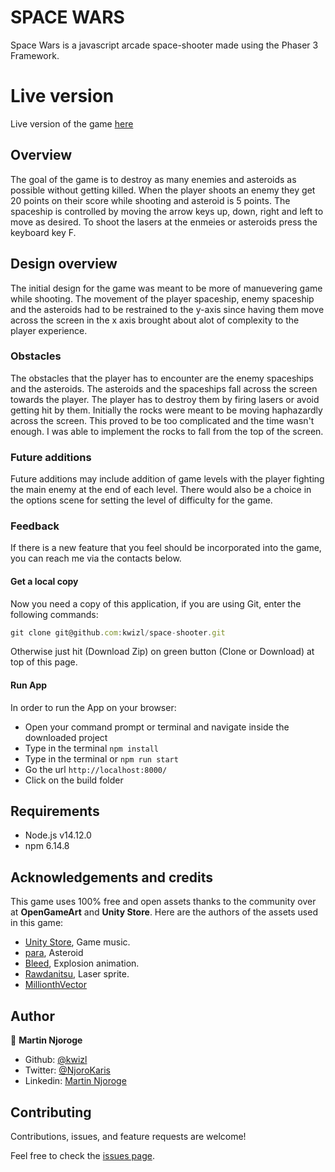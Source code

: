 # SPACE WARS

Space Wars is a javascript arcade space-shooter made using the Phaser 3 Framework.


# Live version
Live version of the game [here](https://kwizl.github.io/space-shooter/)

## Overview
The goal of the game is to destroy as many enemies and asteroids as possible without getting killed. When the player shoots an enemy they get 20 points on their score while shooting and asteroid is 5 points. The spaceship is controlled by moving the arrow keys up, down, right and left to move as desired. To shoot the lasers at the enmeies or asteroids press the keyboard key F.

## Design overview

The initial design for the game was meant to be more of manuevering game while shooting. The movement of the player spaceship, enemy spaceship and the asteroids had to be restrained to the y-axis since having them move across the screen in the x axis brought about alot of complexity to the player experience.

### Obstacles
The obstacles that the player has to encounter are the enemy spaceships and the asteroids. The asteroids and the spaceships fall across the screen towards the player. The player has to destroy them by firing lasers or avoid getting hit by them. Initially the rocks were meant to be moving haphazardly across the screen. This proved to be too complicated and the time wasn't enough. I was able to implement the rocks to fall from the top of the screen.

### Future additions
Future additions may include addition of game levels with the player fighting the main enemy at the end of each level. There would also be a choice in the options scene for setting the level of difficulty for the game.

### Feedback
If there is a new feature that you feel should be incorporated into the game, you can reach me via the contacts below.

#### Get a local copy
Now you need a copy of this application, if you are using Git, enter the following commands:
```js
git clone git@github.com:kwizl/space-shooter.git
```
Otherwise just hit (Download Zip) on green button (Clone or Download) at top of this page.

#### Run App

In order to run the App on your browser:
- Open your command prompt or terminal and navigate inside the downloaded project
- Type in the terminal `npm install`
- Type in the terminal or `npm run start`
- Go the url `http://localhost:8000/`
- Click on the build folder

## Requirements
- Node.js v14.12.0
- npm 6.14.8

## Acknowledgements and credits
This game uses 100% free and open assets thanks to the community over at **OpenGameArt** and **Unity Store**. Here are the authors of the assets used in this game:

- [Unity Store](), Game music.
- [para](https://opengameart.org/content/low-poly-rocks), Asteroid
- [Bleed](https://opengameart.org/users/bleed), Explosion animation.
- [Rawdanitsu](https://opengameart.org/users/rawdanitsu), Laser sprite.
- [MillionthVector](https://opengameart.org/content/set-faction5-spaceships)

## Author

👤 **Martin Njoroge**

- Github: [@kwizl](https://github.com/kwizl)
- Twitter: [@NjoroKaris](https://twitter.com/NjoroKaris)
- Linkedin: [Martin Njoroge](https://www.linkedin.com/in/martin-kariuki-njoroge/)

## Contributing

Contributions, issues, and feature requests are welcome!

Feel free to check the [issues page](issues/).

